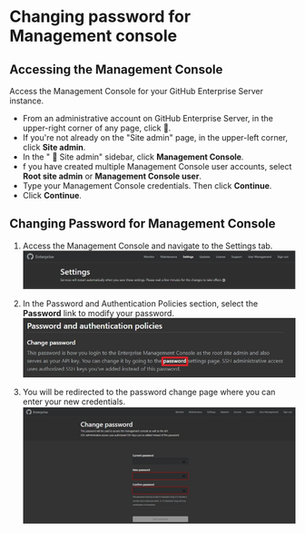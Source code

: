 # Changing password for Management console

## Accessing the Management Console
Access the Management Console for your GitHub Enterprise Server instance.

- From an administrative account on GitHub Enterprise Server, in the upper-right corner of any page, click 🚀.
- If you're not already on the "Site admin" page, in the upper-left corner, click **Site admin**.
- In the " 🚀 Site admin" sidebar, click **Management Console**.
- f you have created multiple Management Console user accounts, select **Root site admin** or **Management Console user**.
- Type your Management Console credentials. Then click **Continue**.
- Click **Continue**.

## Changing Password for Management Console

1. Access the Management Console and navigate to the Settings tab.
![Settings Tab](Images/management_console_settings.jpg)

2. In the Password and Authentication Policies section, select the **Password** link to modify your password.
![Password Policy Section](Images/password_policies.jpg)

3. You will be redirected to the password change page where you can enter your new credentials.
![Password Change Interface](Images/change_password.jpg)

